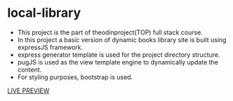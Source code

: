 # local-library
- This project is the part of theodinproject(TOP) full stack course.
- In this project a basic version of dynamic books library site is built using expressJS framework.
- express generator template is used for the project directory structure.
- pugJS is used as the view template engine to dynamically update the content.
- For styling purposes, bootstrap is used.

[LIVE PREVIEW](https://root-responsible-shelf.glitch.me/catalog)